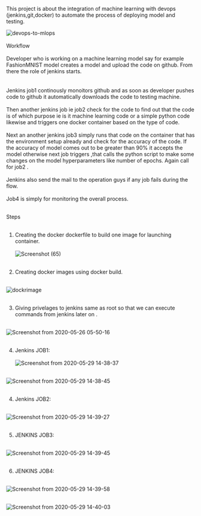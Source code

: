 This project is about the integration of machine learning with devops (jenkins,git,docker) to automate the process of deploying model and testing. <br>

![devops-to-mlops](https://user-images.githubusercontent.com/64701398/83324663-8fca3d00-a284-11ea-9409-2b453b477ad6.jpg)
<br> <br>
Workflow <br> <br> 
Developer who is working on a machine learning model say for example FashionMNIST model creates a model and upload the code on github.
From there the role of jenkins starts.<br><br>  
Jenkins job1 continously monoitors github and as soon as developer pushes code to github it automatically downloads the code to testing machine. <br><br> 
Then another jenkins job ie job2 check for the code to find out that the code is of which purpose ie is it machine learning code or a simple python code likewise and triggers one docker container based on the type of code. <br><br> 
Next an another jenkins job3 simply runs that code on the container that has the environment setup already and check for the accuracy of the code. If the accuracy of model comes out to be greater than 90% it accepts the model otherwise next job triggers ,that calls the python script to make some changes on the model hyperparameters like number of epochs. Again call for job2 . <br> <br> 
Jenkins also send the mail to the operation guys if any job fails during the flow. <br> <br> 
Job4 is simply for monitoring the overall process. <br> <br> 

Steps <br> <br> 
1. Creating the docker dockerfile to build one image for launching container. <br> <br> 
![Screenshot (65)](https://user-images.githubusercontent.com/64701398/83325159-eab16380-a287-11ea-9bec-cb32d53f0dd0.png) <br> <br> 

2. Creating docker images using docker build. <br> <br> 

![dockrimage](https://user-images.githubusercontent.com/64701398/83325275-bb4f2680-a288-11ea-81fa-d23b0a0efbc9.png) <br> <br> 

3. Giving privelages to jenkins same as root so that we can execute commands from jenkins later on . <br> <br> 

![Screenshot from 2020-05-26 05-50-16](https://user-images.githubusercontent.com/64701398/83325301-f6515a00-a288-11ea-8efd-3d9105fce003.png) <br> <br> 

4. Jenkins JOB1: <br> <br> 
![Screenshot from 2020-05-29 14-38-37](https://user-images.githubusercontent.com/64701398/83325332-357fab00-a289-11ea-8caa-ede8c205d86d.png) <br> <br> 

![Screenshot from 2020-05-29 14-38-45](https://user-images.githubusercontent.com/64701398/83325336-3adcf580-a289-11ea-8668-78ec60c87072.png) <br> <br> 

4. Jenkins JOB2: <br> <br> 

![Screenshot from 2020-05-29 14-39-27](https://user-images.githubusercontent.com/64701398/83325371-6cee5780-a289-11ea-9486-779608c2d82c.png) <br> <br> 

5. JENKINS JOB3: <br> <br> 

![Screenshot from 2020-05-29 14-39-45](https://user-images.githubusercontent.com/64701398/83325400-90b19d80-a289-11ea-8424-0b6fe16618d2.png) <br> <br> 

6. JENKINS JOB4: <br> <br> 

![Screenshot from 2020-05-29 14-39-58](https://user-images.githubusercontent.com/64701398/83325417-afb02f80-a289-11ea-8dc8-a771673e32f9.png) <br> <br> 

![Screenshot from 2020-05-29 14-40-03](https://user-images.githubusercontent.com/64701398/83325420-b3dc4d00-a289-11ea-9754-9751c4ede30a.png) <br> <br> 






